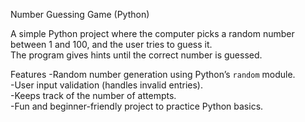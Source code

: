 Number Guessing Game (Python)

A simple Python project where the computer picks a random number between 1 and 100, and the user tries to guess it.  
The program gives hints until the correct number is guessed.  

Features
-Random number generation using Python’s `random` module.  
-User input validation (handles invalid entries).  
-Keeps track of the number of attempts.  
-Fun and beginner-friendly project to practice Python basics. 
